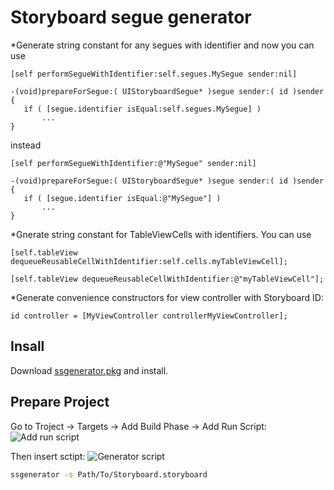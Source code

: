 Storyboard segue generator
==========================

*Generate string constant for any segues with identifier and now you can use
```
[self performSegueWithIdentifier:self.segues.MySegue sender:nil]
```
```
-(void)prepareForSegue:( UIStoryboardSegue* )segue sender:( id )sender {
   if ( [segue.identifier isEqual:self.segues.MySegue] )
       ...
}
```
instead
```
[self performSegueWithIdentifier:@"MySegue" sender:nil]
```
```
-(void)prepareForSegue:( UIStoryboardSegue* )segue sender:( id )sender {
   if ( [segue.identifier isEqual:@"MySegue"] )
       ...
}
```
*Gnerate string constant for TableViewCells with identifiers. You can use
```
[self.tableView dequeueReusableCellWithIdentifier:self.cells.myTableViewCell];
```
```
[self.tableView dequeueReusableCellWithIdentifier:@"myTableViewCell"];
```

*Generate convenience constructors for view controller with Storyboard ID:
```
id controller = [MyViewController controllerMyViewController];
```

Insall
------

Download [ssgenerator.pkg](https://bitbucket.org/nut_code_monkey/ssgenerator/downloads/ssgenerator.pkg) and install.

Prepare Project
---------------

Go to Troject -> Targets -> Add Build Phase -> Add Run Script:
![Add run script](https://bitbucket.org/nut_code_monkey/ssgenerator/downloads/add_run_script.png "Add run script")

Then insert sctipt:
![Generator script](https://bitbucket.org/nut_code_monkey/ssgenerator/downloads/generator_script.png "Generator script")
```bash 
ssgenerator -s Path/To/Storyboard.storyboard
```
